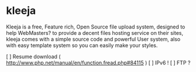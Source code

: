 kleeja
======

Kleeja is a free, Feature rich, Open Source file upload system, designed to help WebMasters? to provide a decent files hosting service on their sites, kleeja comes with a simple source code and powerful User system, also with easy template system so you can easily make your styles.



[ ] Resume download ( http://www.php.net/manual/en/function.fread.php#84115 )
[ ] IPv6 !
[ ] FTP ?
